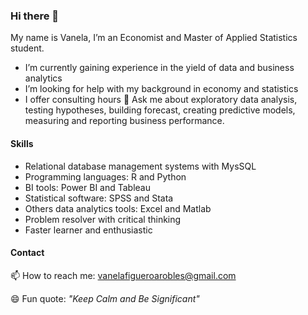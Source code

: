 ### Hi there 👋
My name is Vanela, I’m an Economist and Master of Applied Statistics student.
 - I’m currently gaining experience in the yield of data and business analytics
 - I’m looking for help with my background in economy and statistics
 - I offer consulting hours
 💬 Ask me about exploratory data analysis, testing hypotheses, building forecast, creating predictive models, measuring  and reporting business performance. 
####  Skills 
- Relational database management systems with MysSQL
- Programming languages: R and Python
- BI tools: Power BI and Tableau
- Statistical software: SPSS and Stata 
- Others data analytics tools: Excel and Matlab
- Problem resolver with  critical thinking 
- Faster learner and enthusiastic 
#### Contact 
📫 How to reach me: [vanelafigueroarobles\@gmail.com](vanelafigueroarobles@gmail.com)

😄 Fun quote: *"Keep Calm and  Be Significant"*
